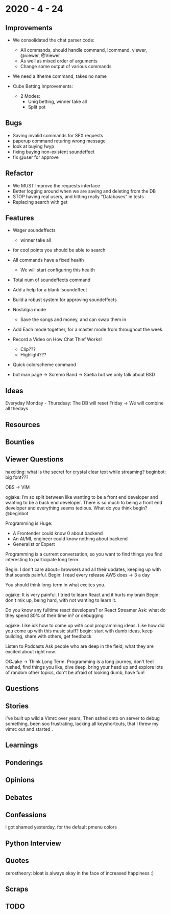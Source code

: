 # 2020 - 4 - 24

## Improvements

- We consolidated the chat parser code:
  - All commands, should handle command, !command, viewer, @viewer, @Viewer
  - As well as mixed order of arguments
  - Change some output of various commands
- We need a !theme command, takes no name

- Cube Betting Improvements:
  - 2 Modes:
    - Uniq betting, winner take all
    - Split pot

## Bugs

- Saving invalid commands for SFX requests
- paperup command returing wrong message
- look at buying !wyp
- fixing buying non-existent soundeffect
- fix @user for approve

## Refactor

- We MUST Improve the requests interface
- Better logging around when we are saving and deleting from the DB
- STOP having real users, and hitting really "Databases" in tests
- Replacing search with get

## Features

- Wager soundeffects
  - winner take all

- for cool points you should be able to search

- All commands have a fixed health
  - We will start configuring this health

- Total num of soundeffects command

- Add a help for a blank !soundeffect

- Build a robust system for approving soundeffects

- Nostalgia mode
  - Save the songs and money, and can swap them in

- Add Each mode together, for a master mode from throughout the week.

- Record a Video on How Chat Thief Works!
  - Clip???
  - Highlight???

- Quick colorscheme command

- bot man page -> Scremo Band -> Saetia but we only talk about  BSD

## Ideas

Everyday Monday - Thursdsay: The DB will reset
Friday -> We will combine all thedays

## Resources

## Bounties

## Viewer Questions

haxciting: what is the secret for crystal clear text while streaming?
beginbot: big font???

OBS -> VIM

ogjake: I’m so split between like wanting to be a front end developer and
wanting to be a back end developer. There is so much to being a front end
developer and everything seems tedious. What do you think begin? @beginbot

Programming is Huge:

- A Frontender could know 0 about backend
- An AI/ML engineer could know nothing about backend
- Generalist or Expert

Programming is a current conversation, so you want
to find things you find interesting to participate long term.

Begin: I don't care about~ browsers and all their updates, keeping up
with that sounds painful.
Begin: I read every release AWS does -> 3 a day

You should think long-term in what excites you.

ogjake: It is very painful. I tried to learn React and it hurts my brain
Begin: don't mix up, being hard, with not wanting to learn it.

Do you know any fulltime react developers?
or React Streamer
Ask: what do they spend 80% of their time in?
or debugging

ogjake: Like idk how to come up with cool programming ideas. Like how did you
come up with this music stuff?
begin: start with dumb ideas, keep building, share with others, get feedback

Listen to Podcasts
Ask people who are deep in the field, what they are excited about right now.

OGJake -> Think Long Term. Programming is a long journey, don't feel rushed,
find things you like, dive deep, bring your head up and explore lots of random
other topics, don't be afraid of looking dumb, have fun!

## Questions

## Stories

I've built up wild a Vimrc over years,
Then sshed onto on server to debug something,
been soo frustrating, lacking all keyshortcuts,
that I threw my vimrc out and started .

## Learnings

## Ponderings

## Opinions

## Debates

## Confessions

I got shamed yesterday, for the default pmenu colors

## Python Interview

## Quotes

zerostheory: bloat is always okay in the face of increased happiness :)

## Scraps

## TODO
